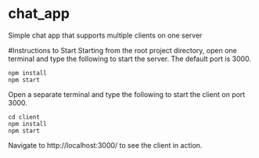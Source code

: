 # chat_app
Simple chat app that supports multiple clients on one server

#Instructions to Start
Starting from the root project directory, 
open one terminal and type the following to start the server. 
The default port is 3000.

```
npm install
npm start
```

Open a separate terminal and type the following
to start the client on port 3000. 

```
cd client
npm install
npm start
```
Navigate to http://localhost:3000/ to see the client in action. 